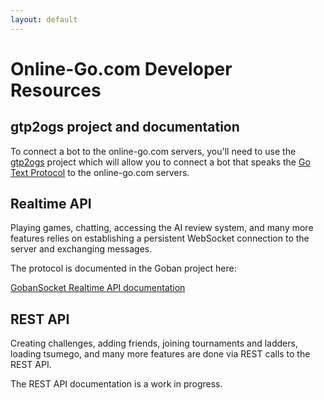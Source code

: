 ```yaml
---
layout: default
---
```


# Online-Go.com Developer Resources

## gtp2ogs project and documentation

To connect a bot to the online-go.com servers, you'll need to use the [gtp2ogs](https://github.com/online-go.com/gtp2ogs)
project which will allow you to connect a bot that speaks the [Go Text Protocol](https://www.gnu.org/software/gnugo/gnugo_19.html)
to the online-go.com servers.

## Realtime API

Playing games, chatting, accessing the AI review system, and many more features
relies on establishing a persistent WebSocket connection to the server and
exchanging messages.

The protocol is documented in the Goban project here:

[GobanSocket Realtime API documentation](/goban/modules/protocol.html)

## REST API

Creating challenges, adding friends, joining tournaments and ladders, loading tsumego,
and many more features are done via REST calls to the REST API.

The REST API documentation is a work in progress.
